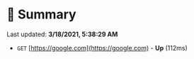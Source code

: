 # 📖 Summary
Last updated: **3/18/2021, 5:38:29 AM**

- `GET` [https://google.com](https://google.com) - **Up** (112ms)
